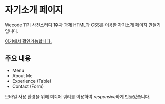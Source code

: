 # 자기소개 페이지

Wecode 11기 사전스터디 1주차 과제 HTML과 CSS를 이용한 자기소개 페이지 만들기입니다.

[여기에서 확인가능합니다.](https://choonghee-lee.github.io/personal-page/)

## 주요 내용

- Menu
- About Me
- Experience (Table)
- Contact (Form)

모바일 사용 환경을 위해 미디어 쿼리를 이용하여 *responsive*하게 만들었습니다.
